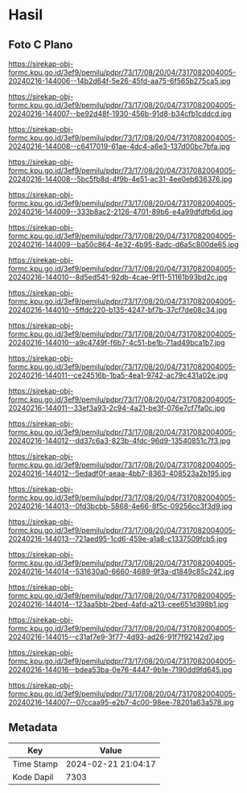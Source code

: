 # Hasil

## Foto C Plano

https://sirekap-obj-formc.kpu.go.id/3ef9/pemilu/pdpr/73/17/08/20/04/7317082004005-20240216-144006--14b2d64f-5e26-45fd-aa75-6f565b275ca5.jpg

https://sirekap-obj-formc.kpu.go.id/3ef9/pemilu/pdpr/73/17/08/20/04/7317082004005-20240216-144007--be92d48f-1930-456b-91d8-b34cfb1cddcd.jpg

https://sirekap-obj-formc.kpu.go.id/3ef9/pemilu/pdpr/73/17/08/20/04/7317082004005-20240216-144008--c6417019-61ae-4dc4-a6e3-137d00bc7bfa.jpg

https://sirekap-obj-formc.kpu.go.id/3ef9/pemilu/pdpr/73/17/08/20/04/7317082004005-20240216-144008--5bc5fb8d-4f9b-4e51-ac31-4ee0eb636376.jpg

https://sirekap-obj-formc.kpu.go.id/3ef9/pemilu/pdpr/73/17/08/20/04/7317082004005-20240216-144009--333b8ac2-2126-4701-89b6-e4a99dfdfb6d.jpg

https://sirekap-obj-formc.kpu.go.id/3ef9/pemilu/pdpr/73/17/08/20/04/7317082004005-20240216-144009--ba50c864-4e32-4b95-8adc-d6a5c800de65.jpg

https://sirekap-obj-formc.kpu.go.id/3ef9/pemilu/pdpr/73/17/08/20/04/7317082004005-20240216-144010--8d5ed541-92db-4cae-9f11-51161b93bd2c.jpg

https://sirekap-obj-formc.kpu.go.id/3ef9/pemilu/pdpr/73/17/08/20/04/7317082004005-20240216-144010--5ffdc220-b135-4247-bf7b-37cf7de08c34.jpg

https://sirekap-obj-formc.kpu.go.id/3ef9/pemilu/pdpr/73/17/08/20/04/7317082004005-20240216-144010--a9c4749f-f6b7-4c51-be1b-71ad49bca1b7.jpg

https://sirekap-obj-formc.kpu.go.id/3ef9/pemilu/pdpr/73/17/08/20/04/7317082004005-20240216-144011--ce24516b-1ba5-4ea1-9742-ac79c431a02e.jpg

https://sirekap-obj-formc.kpu.go.id/3ef9/pemilu/pdpr/73/17/08/20/04/7317082004005-20240216-144011--33ef3a93-2c94-4a21-be3f-076e7cf7fa0c.jpg

https://sirekap-obj-formc.kpu.go.id/3ef9/pemilu/pdpr/73/17/08/20/04/7317082004005-20240216-144012--dd37c6a3-823b-4fdc-96d9-13540851c7f3.jpg

https://sirekap-obj-formc.kpu.go.id/3ef9/pemilu/pdpr/73/17/08/20/04/7317082004005-20240216-144012--5edadf0f-aeaa-4bb7-8363-408523a2b195.jpg

https://sirekap-obj-formc.kpu.go.id/3ef9/pemilu/pdpr/73/17/08/20/04/7317082004005-20240216-144013--0fd3bcbb-5868-4e66-8f5c-09256cc3f3d9.jpg

https://sirekap-obj-formc.kpu.go.id/3ef9/pemilu/pdpr/73/17/08/20/04/7317082004005-20240216-144013--721aed95-1cd6-459e-a1a8-c1337509fcb5.jpg

https://sirekap-obj-formc.kpu.go.id/3ef9/pemilu/pdpr/73/17/08/20/04/7317082004005-20240216-144014--531630a0-6660-4689-9f3a-d1849c85c242.jpg

https://sirekap-obj-formc.kpu.go.id/3ef9/pemilu/pdpr/73/17/08/20/04/7317082004005-20240216-144014--123aa5bb-2bed-4afd-a213-cee651d398b1.jpg

https://sirekap-obj-formc.kpu.go.id/3ef9/pemilu/pdpr/73/17/08/20/04/7317082004005-20240216-144015--c31af7e9-3f77-4d93-ad26-91f7f92142d7.jpg

https://sirekap-obj-formc.kpu.go.id/3ef9/pemilu/pdpr/73/17/08/20/04/7317082004005-20240216-144016--bdea53ba-0e76-4447-9b1e-7190dd9fd645.jpg

https://sirekap-obj-formc.kpu.go.id/3ef9/pemilu/pdpr/73/17/08/20/04/7317082004005-20240216-144007--07ccaa95-e2b7-4c00-98ee-78201a63a578.jpg


## Metadata

| Key        | Value               |
| ---------- | ------------------- |
| Time Stamp | 2024-02-21 21:04:17 |
| Kode Dapil | 7303                |



